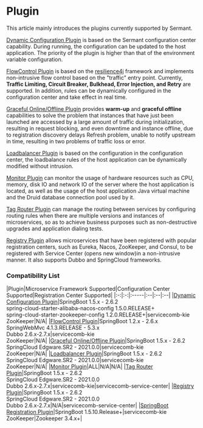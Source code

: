 # Plugin 

This article mainly introduces the plugins currently supported by Sermant.

[Dynamic Configuration Plugin](./dynamic-config.md) is based on the Sermant configuration center capability. During running, the configuration can be updated to the host application. The priority of the plugin is higher than that of the environment variable configuration.

[FlowControl Plugin](./flowcontrol.md) is based on the [resilience4j]((https://github.com/resilience4j)) framework and implements non-intrusive flow control based on the "traffic" entry point. Currently, **Traffic Limiting, Circuit Breaker, Bulkhead, Error Injection, and Retry** are supported. In addition, rules can be dynamically configured in the configuration center and take effect in real time.

[Graceful Online/Offline Plugin](./graceful.md) provides **warm-up** and **graceful offline** capabilities to solve the problem that instances that have just been launched are accessed by a large amount of traffic during initialization, resulting in request blocking, and even downtime and instance offline, due to registration discovery delays Refresh problem, unable to notify upstream in time, resulting in two problems of traffic loss or error.

[Loadbalancer Plugin](./loadbalancer.md) is based on the configuration in the configuration center, the loadbalance rules of the host application can be dynamically modified without intrusion.

[Monitor Plugin](./monitor.md) can monitor the usage of hardware resources such as CPU, memory, disk IO and network IO of the server where the host application is located, as well as the usage of the host application Java virtual machine and the Druid database connection pool used by it.

[Tag Router Plugin](./router.md) can manage the routing between services by configuring routing rules when there are multiple versions and instances of microservices, so as to achieve business purposes such as non-destructive upgrades and application dialing tests.

[Registry Plugin](./registry/README.md) allows microservices that have been registered with popular registration centers, such as Eureka, Nacos, ZooKeeper, and Consul, to be registered with Service Center (opens new window)in a non-intrusive manner. It also supports Dubbo and SpringCloud frameworks.

### Compatibility List

|Plugin|Microservice Framework Supported|Configuration Center Supported|Registration Center Supported|
|:-:|:-:|:-----|:--|:--|:--|
|[Dynamic Configuration Plugin](./dynamic-config.md)|SpringBoot 1.5.x - 2.6.2<br>spring-cloud-starter-alibaba-nacos-config 1.5.0.RELEASE+<br>spring-cloud-starter-zookeeper-config 1.2.0.RELEASE+|servicecomb-kie<br/>ZooKeeper|N/A|
|[FlowControl Plugin](./flowcontrol.md)|SpringBoot 1.2.x - 2.6.x <br> SpringWebMvc 4.1.3.RELEASE - 5.3.x<br>Dubbo 2.6.x-2.7.x|servicecomb-kie<br>ZooKeeper|N/A|
|[Graceful Online/Offline Plugin](./graceful.md)|SpringBoot 1.5.x - 2.6.2 <br/> SpringCloud Edgware.SR2 - 2021.0.0|servicecomb-kie<br/>ZooKeeper|N/A|
|[Loadbalancer Plugin](./loadbalancer.md)|SpringBoot 1.5.x - 2.6.2 <br/> SpringCloud Edgware.SR2 - 2021.0.0|servicecomb-kie<br/>ZooKeeper|N/A|
|[Monitor Plugin](./monitor.md)|ALL|N/A|N/A|
|[Tag Router Plugin](./router.md)|SpringBoot 1.5.x - 2.6.2 <br/>SpringCloud Edgware.SR2 - 2021.0.0<br/>Dubbo 2.6.x-2.7.x|servicecomb-kie|servicecomb-service-center|
|[Registry Plugin](./registry/README.md)|SpringBoot 1.5.x - 2.6.2 <br> SpringCloud Edgware.SR2 - 2021.0.0<br>Dubbo 2.6.x-2.7.x|N/A|servicecomb-service-center|
|[SpringBoot Registration Plugin](./registry/springboot-registry.md)|SpringBoot 1.5.10.Release+|servicecomb-kie<br/>ZooKeeper|Zookeeper 3.4.x+|